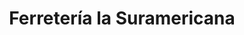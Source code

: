 ---
title: "Ferretería la Suramericana"
url: /valera/ferreteria-la-suramericana/
shop: Eisenwaren
---